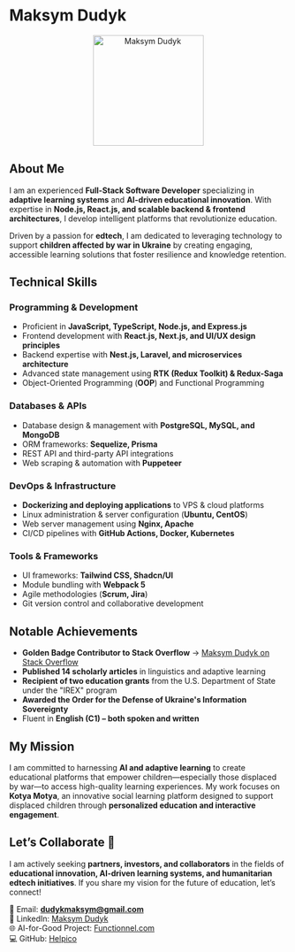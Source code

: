 # Maksym Dudyk

<p align="center">
  <img src="https://github.com/Helpico/Helpico/assets/32806311/9dfc44d0-bcbe-43a1-8a73-9425f15224db" alt="Maksym Dudyk" width="200"/>
</p>

## About Me  

I am an experienced **Full-Stack Software Developer** specializing in **adaptive learning systems** and **AI-driven educational innovation**. With expertise in **Node.js, React.js, and scalable backend & frontend architectures**, I develop intelligent platforms that revolutionize education.  

Driven by a passion for **edtech**, I am dedicated to leveraging technology to support **children affected by war in Ukraine** by creating engaging, accessible learning solutions that foster resilience and knowledge retention.  

## Technical Skills  

### **Programming & Development**  
- Proficient in **JavaScript, TypeScript, Node.js, and Express.js**  
- Frontend development with **React.js, Next.js, and UI/UX design principles**  
- Backend expertise with **Nest.js, Laravel, and microservices architecture**  
- Advanced state management using **RTK (Redux Toolkit) & Redux-Saga**  
- Object-Oriented Programming (**OOP**) and Functional Programming  

### **Databases & APIs**  
- Database design & management with **PostgreSQL, MySQL, and MongoDB**  
- ORM frameworks: **Sequelize, Prisma**  
- REST API and third-party API integrations  
- Web scraping & automation with **Puppeteer**  

### **DevOps & Infrastructure**  
- **Dockerizing and deploying applications** to VPS & cloud platforms  
- Linux administration & server configuration (**Ubuntu, CentOS**)  
- Web server management using **Nginx, Apache**  
- CI/CD pipelines with **GitHub Actions, Docker, Kubernetes**  

### **Tools & Frameworks**  
- UI frameworks: **Tailwind CSS, Shadcn/UI**  
- Module bundling with **Webpack 5**  
- Agile methodologies (**Scrum, Jira**)  
- Git version control and collaborative development  

## Notable Achievements  
- **Golden Badge Contributor to Stack Overflow** → [Maksym Dudyk on Stack Overflow](https://stackoverflow.com/users/8781011/maksym-dudyk)  
- **Published 14 scholarly articles** in linguistics and adaptive learning  
- **Recipient of two education grants** from the U.S. Department of State under the "IREX" program  
- **Awarded the Order for the Defense of Ukraine's Information Sovereignty**  
- Fluent in **English (C1) – both spoken and written**  

## My Mission  
I am committed to harnessing **AI and adaptive learning** to create educational platforms that empower children—especially those displaced by war—to access high-quality learning experiences. My work focuses on **Kotya Motya**, an innovative social learning platform designed to support displaced children through **personalized education and interactive engagement**.  

## Let’s Collaborate 🚀  
I am actively seeking **partners, investors, and collaborators** in the fields of **educational innovation, AI-driven learning systems, and humanitarian edtech initiatives**. If you share my vision for the future of education, let’s connect!  

📩 Email: **dudykmaksym@gmail.com**  
🔗 LinkedIn: [Maksym Dudyk](https://www.linkedin.com/in/maksym-dudyk-follow-up/)  
🌐 AI-for-Good Project: [Functionnel.com](https://functionnel.com)  
💻 GitHub: [Helpico](https://github.com/Helpico)  




